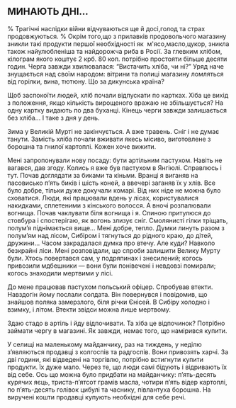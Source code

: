 ## МИНАЮТЬ ДНІ...

% Трагічні наслідки війни відчуваються ще й досі,голод та страх продовжуються.
% Окрім того,що з прилавків продовольчого магазину зникли такі продукти першої необхідності як  м'ясо,масло,цукор, зникла також найулюбленіша та найдорожча риба в Росії.
За глевким хлібом, кілограм якого коштує 2 крб. 80 коп. потрібно простояти більше десяти годин.
Черга завжди хвилювалася: “Вистачить хліба, чи ні?” Уряд наче знущається над своїм народом: вітрини та полиці магазину ломляться від горілки, вина, тютюну.
Що за дикунська країна?

Щоб заспокоїти людей, хліб почали відпускати по картках.
Хіба це вихід з положення, якщо кількість вирощеного вражаю не збільшується?
На одну картку видають по два буханці.
Кінець черги завжди залишається без хліба...
І таке з дня у день.

Зима у Великій Мурті не закінчується.
А вже травень.
Сніг і не думає танути.
Замість хліба почали вживати якесь місиво, виготовлене з борошна та гнилої картоплі.
Кожен хоче вижити.

Мені запропонували нову посаду: бути артільним пастухом.
Навіть не вагався, дав згоду.
Колись я вже був пастухом в Янгіюлі.
Справлюсь і тут.
Почав доглядати за биками та кіньми.
Вранці я виганяв на пасовисько п’ять биків і шість коней, а ввечері заганяв їх у хлів.
Все було добре, тільки дуже докучали комарі.
Від них ніде не можна було сховатися.
Люди, які працювали вдень у лісах, користувалися накидками, сплетеними з кінського волосся.
А вночі розпалювали вогнища.
Почав чаклувати біля вогнища і я.
Спиною притулюся до стовбура і спостерігаю, як вогонь злизує сніг.
Смолянисті гілки тріщать, полум’я піднімається вище...
Мені добре, тепло.
Думки линуть разом з полум’ям над лісом, Сибіром і тягнуться до рідного краю, до дітей, дружини...
Часом закрадалася думка про втечу.
Але куди?
Навколо безкрайні ліси.
Мені розповідали, що спроби залишити Велику Мурту були.
Хтось повертався сам, у подряпинах і знесилений; когось привозили мдбешники — вони були понівечені і невдовзі помирали; когось знаходили мертвими у лісі.

До мене працював пастухом польський офіцер.
Спробував втекти.
Навздогін йому послали солдата.
Він повернувся і повідомив, що знайшов поляка замерзлого, біля річки Єнісей.
В Сибіру холодно і взимку, і літом.
Втекти звідси можна лише мертвому.

Здаю стадо в артіль і йду відпочивати.
Та хіба це відпочинок?
Потрібно займати чергу в магазині.
Як завжди, немає того, що намірився купити.

У селищі на маленькому майданчику, раз на тиждень, у неділю з’являються продавці з колгоспів та радгоспів.
Вони привозять харчі.
За дві години, які відведені на торгівлю, потрібно встигнути купити продукти.
їх дуже мало.
Через те, що люди самі бідують і відривають їх від себе.
Ось що можна було придбати на майданчику: п’ять-десять курячих яєць, триста-п’ятсот грамів масла, чотири п’ять відер картоплі, по п’ять-десять голівок цибулі та часнику, півлантуха борошна.
На виручені кошти продавці купують необхідні для себе речі.
